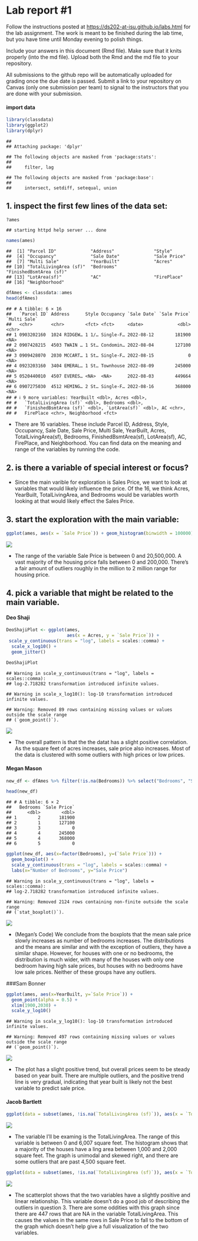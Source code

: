 
<!-- README.md is generated from README.Rmd. Please edit the README.Rmd file -->

# Lab report \#1

Follow the instructions posted at
<https://ds202-at-isu.github.io/labs.html> for the lab assignment. The
work is meant to be finished during the lab time, but you have time
until Monday evening to polish things.

Include your answers in this document (Rmd file). Make sure that it
knits properly (into the md file). Upload both the Rmd and the md file
to your repository.

All submissions to the github repo will be automatically uploaded for
grading once the due date is passed. Submit a link to your repository on
Canvas (only one submission per team) to signal to the instructors that
you are done with your submission.

#### import data

``` r
library(classdata)
library(ggplot2)
library(dplyr)
```

    ## 
    ## Attaching package: 'dplyr'

    ## The following objects are masked from 'package:stats':
    ## 
    ##     filter, lag

    ## The following objects are masked from 'package:base':
    ## 
    ##     intersect, setdiff, setequal, union

## 1. inspect the first few lines of the data set:

``` r
?ames
```

    ## starting httpd help server ... done

``` r
names(ames)
```

    ##  [1] "Parcel ID"             "Address"               "Style"                
    ##  [4] "Occupancy"             "Sale Date"             "Sale Price"           
    ##  [7] "Multi Sale"            "YearBuilt"             "Acres"                
    ## [10] "TotalLivingArea (sf)"  "Bedrooms"              "FinishedBsmtArea (sf)"
    ## [13] "LotArea(sf)"           "AC"                    "FirePlace"            
    ## [16] "Neighborhood"

``` r
dfAmes <- classdata::ames
head(dfAmes)
```

    ## # A tibble: 6 × 16
    ##   `Parcel ID` Address      Style Occupancy `Sale Date` `Sale Price` `Multi Sale`
    ##   <chr>       <chr>        <fct> <fct>     <date>             <dbl> <chr>       
    ## 1 0903202160  1024 RIDGEW… 1 1/… Single-F… 2022-08-12        181900 <NA>        
    ## 2 0907428215  4503 TWAIN … 1 St… Condomin… 2022-08-04        127100 <NA>        
    ## 3 0909428070  2030 MCCART… 1 St… Single-F… 2022-08-15             0 <NA>        
    ## 4 0923203160  3404 EMERAL… 1 St… Townhouse 2022-08-09        245000 <NA>        
    ## 5 0520440010  4507 EVERES… <NA>  <NA>      2022-08-03        449664 <NA>        
    ## 6 0907275030  4512 HEMING… 2 St… Single-F… 2022-08-16        368000 <NA>        
    ## # ℹ 9 more variables: YearBuilt <dbl>, Acres <dbl>,
    ## #   `TotalLivingArea (sf)` <dbl>, Bedrooms <dbl>,
    ## #   `FinishedBsmtArea (sf)` <dbl>, `LotArea(sf)` <dbl>, AC <chr>,
    ## #   FirePlace <chr>, Neighborhood <fct>

- There are 16 variables. These include Parcel ID, Address, Style,
  Occupancy, Sale Date, Sale Price, Multi Sale, YearBuilt, Acres,
  TotalLivingArea(sf), Bedrooms, FinishedBsmtArea(sf), LotArea(sf), AC,
  FirePlace, and Neighborhood. You can find data on the meaning and
  range of the variables by running the code.

## 2. is there a variable of special interest or focus?

- Since the main varible for exploration is Sales Price, we want to look
  at variables that would likely influence the price. Of the 16, we
  think Acres, YearBuilt, TotalLivingArea, and Bedrooms would be
  variables worth looking at that would likely effect the Sales Price.

## 3. start the exploration with the main variable:

``` r
ggplot(ames, aes(x = `Sale Price`)) + geom_histogram(binwidth = 100000)
```

![](README_files/figure-gfm/unnamed-chunk-3-1.png)<!-- -->

- The range of the variable Sale Price is between 0 and 20,500,000. A
  vast majority of the housing price falls between 0 and 200,000.
  There’s a fair amount of outliers roughly in the million to 2 million
  range for housing price.

## 4. pick a variable that might be related to the main variable.

#### Deo Shaji

``` r
DeoShajiPlot <- ggplot(ames, 
                       aes(x = Acres, y = `Sale Price`)) +
 scale_y_continuous(trans = "log", labels = scales::comma) +
  scale_x_log10() +
  geom_jitter()
  
DeoShajiPlot
```

    ## Warning in scale_y_continuous(trans = "log", labels = scales::comma):
    ## log-2.718282 transformation introduced infinite values.

    ## Warning in scale_x_log10(): log-10 transformation introduced infinite values.

    ## Warning: Removed 89 rows containing missing values or values outside the scale range
    ## (`geom_point()`).

![](README_files/figure-gfm/unnamed-chunk-4-1.png)<!-- -->

- The overall pattern is that the the datat has a slight positive
  correlation. As the square feet of acres increases, sale price also
  increases. Most of the data is clustered with some outliers with high
  prices or low prices.

#### Megan Mason

``` r
new_df <- dfAmes %>% filter(!is.na(Bedrooms)) %>% select("Bedrooms", "Sale Price")

head(new_df)
```

    ## # A tibble: 6 × 2
    ##   Bedrooms `Sale Price`
    ##      <dbl>        <dbl>
    ## 1        2       181900
    ## 2        1       127100
    ## 3        3            0
    ## 4        4       245000
    ## 5        4       368000
    ## 6        5            0

``` r
ggplot(new_df, aes(x=factor(Bedrooms), y=(`Sale Price`))) +
  geom_boxplot() +
  scale_y_continuous(trans = "log", labels = scales::comma) +
  labs(x="Number of Bedrooms", y="Sale Price")
```

    ## Warning in scale_y_continuous(trans = "log", labels = scales::comma):
    ## log-2.718282 transformation introduced infinite values.

    ## Warning: Removed 2124 rows containing non-finite outside the scale range
    ## (`stat_boxplot()`).

![](README_files/figure-gfm/unnamed-chunk-5-1.png)<!-- -->

- (Megan’s Code) We conclude from the boxplots that the mean sale price
  slowly increases as number of bedrooms increases. The distributions
  and the means are similar and with the exception of outliers, they
  have a similar shape. However, for houses with one or no bedrooms, the
  distribution is much wider, with many of the houses with only one
  bedroom having high sale prices, but houses with no bedrooms have low
  sale prices. Neither of these groups have any outliers.

\###Sam Bonner

``` r
ggplot(ames, aes(x=YearBuilt, y=`Sale Price`)) +
  geom_point(alpha = 0.5) +
  xlim(1900,2030) +
  scale_y_log10()
```

    ## Warning in scale_y_log10(): log-10 transformation introduced infinite values.

    ## Warning: Removed 497 rows containing missing values or values outside the scale range
    ## (`geom_point()`).

![](README_files/figure-gfm/unnamed-chunk-6-1.png)<!-- -->

- The plot has a slight positive trend, but overall prices seem to be
  steady based on year built. There are multiple outliers, and the
  positive trend line is very gradual, indicating that year built is
  likely not the best variable to predict sale price.

#### Jacob Bartlett

``` r
ggplot(data = subset(ames, !is.na(`TotalLivingArea (sf)`)), aes(x = `TotalLivingArea (sf)`)) + geom_histogram(binwidth = 100)
```

![](README_files/figure-gfm/unnamed-chunk-7-1.png)<!-- -->

- The variable I’ll be examing is the TotalLivingArea. The range of this
  variable is between 0 and 6,007 square feet. The histogram shows that
  a majority of the houses have a ling area between 1,000 and 2,000
  square feet. The graph is unimodal and skewed right, and there are
  some outliers that are past 4,500 square feet.

``` r
ggplot(data = subset(ames, !is.na(`TotalLivingArea (sf)`)), aes(x = `TotalLivingArea (sf)`, y = log(`Sale Price`))) + geom_point()
```

![](README_files/figure-gfm/unnamed-chunk-8-1.png)<!-- -->

- The scatterplot shows that the two variables have a slightly positive
  and linear relationship. This variable doesn’t do a good job of
  describing the outliers in question 3. There are some oddities with
  this graph since there are 447 rows that are NA in the variable
  TotalLivingArea. This causes the values in the same rows in Sale Price
  to fall to the bottom of the graph which doesn’t help give a full
  visualization of the two variables.
